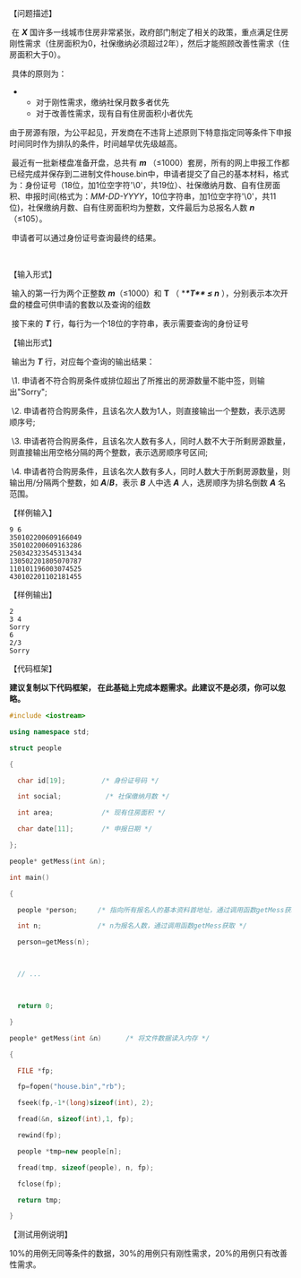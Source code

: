 【问题描述】

​    在 ***X*** 国许多一线城市住房非常紧张，政府部门制定了相关的政策，重点满足住房刚性需求（住房面积为0，社保缴纳必须超过2年），然后才能照顾改善性需求（住房面积大于0）。



​    具体的原则为：

- - 对于刚性需求，缴纳社保月数多者优先
  - 对于改善性需求，现有自有住房面积小者优先



​    由于房源有限，为公平起见，开发商在不违背上述原则下特意指定同等条件下申报时间同时作为排队的条件，时间越早优先级越高。



​    最近有一批新楼盘准备开盘，总共有 ***m*** （≤1000）套房，所有的网上申报工作都已经完成并保存到二进制文件house.bin中，申请者提交了自己的基本材料，格式为：身份证号（18位，加1位空字符'\0'，共19位）、社保缴纳月数、自有住房面积、申报时间(格式为：**MM*-*DD*-YYYY*，10位字符串，加1位空字符'\0'，共11位)，社保缴纳月数、自有住房面积均为整数，文件最后为总报名人数 ***n***（≤105）。



​    申请者可以通过身份证号查询最终的结果。

​    

【输入形式】

​    输入的第一行为两个正整数 ***m***（≤1000）和 **T** （ ****\**T\**\* ≤ n*** ），分别表示本次开盘的楼盘可供申请的套数以及查询的组数

​    接下来的 ***T*** 行，每行为一个18位的字符串，表示需要查询的身份证号


【输出形式】

​    输出为 ***T*** 行，对应每个查询的输出结果：

​    \1. 申请者不符合购房条件或排位超出了所推出的房源数量不能中签，则输出"Sorry";

​    \2. 申请者符合购房条件，且该名次人数为1人，则直接输出一个整数，表示选房顺序号;

​    \3. 申请者符合购房条件，且该名次人数有多人，同时人数不大于所剩房源数量，则直接输出用空格分隔的两个整数，表示选房顺序号区间;

​    \4. 申请者符合购房条件，且该名次人数有多人，同时人数大于所剩房源数量，则输出用/分隔两个整数，如 ***A***/***B***，表示 ***B*** 人中选 ***A*** 人，选房顺序为排名倒数 ***A*** 名范围。


【样例输入】

```
9 6
350102200609166049
350102200609163286
250342323545313434
130502201805070787
110101196003074525
430102201102181455
```

【样例输出】

```
2
3 4
Sorry
6
2/3
Sorry
```

【代码框架】

**建议复制以下代码框架， 在此基础上完成本题需求。此建议不是必须，你可以忽略。**

```C++
#include <iostream>

using namespace std;

struct people

{

  char id[19];         /* 身份证号码 */

  int social;           /* 社保缴纳月数 */

  int area;            /* 现有住房面积 */

  char date[11];       /* 申报日期 */

};

people* getMess(int &n);

int main()

{

  people *person;     /* 指向所有报名人的基本资料首地址，通过调用函数getMess获取 */   

  int n;              /* n为报名人数，通过调用函数getMess获取 */

  person=getMess(n);



  // ...



  return 0;

}

people* getMess(int &n)      /* 将文件数据读入内存 */

{

  FILE *fp;

  fp=fopen("house.bin","rb");

  fseek(fp,-1*(long)sizeof(int), 2);

  fread(&n, sizeof(int),1, fp);

  rewind(fp);

  people *tmp=new people[n];

  fread(tmp, sizeof(people), n, fp);

  fclose(fp);

  return tmp;

}
```



【测试用例说明】

 10%的用例无同等条件的数据，30%的用例只有刚性需求，20%的用例只有改善性需求。  